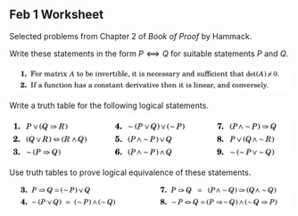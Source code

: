 ## Feb 1 Worksheet

Selected problems from Chapter 2 of *Book of Proof* by Hammack.

Write these statements in the form $P⟺Q$ for suitable statements $P$ and $Q$.

![](Selection_148.png)

Write a truth table for the following logical statements.

![](Selection_149.png)

Use truth tables to prove logical equivalence of these statements.

![](Selection_150.png)

